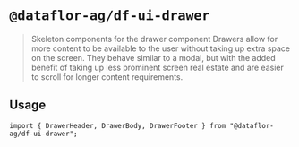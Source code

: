 # `@dataflor-ag/df-ui-drawer`

> Skeleton components for the drawer component
> Drawers allow for more content to be available to the user without taking up extra space on the screen. They behave similar to a modal, but with the added benefit of taking up less prominent screen real estate and are easier to scroll for longer content requirements.

## Usage

```
import { DrawerHeader, DrawerBody, DrawerFooter } from "@dataflor-ag/df-ui-drawer";
```

